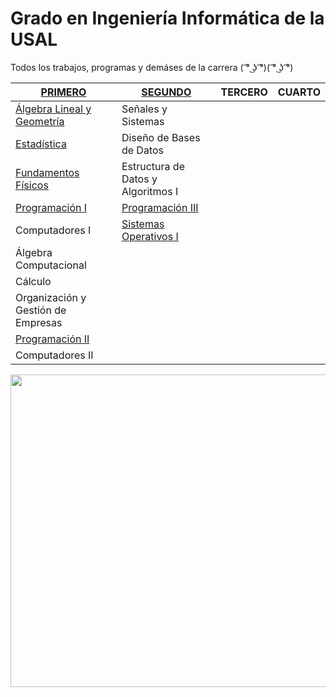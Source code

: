 # Grado en Ingeniería Informática de la USAL
Todos los trabajos, programas y demáses de la carrera ( ͡° ͜ʖ ͡°)( ͡° ͜ʖ ͡°)

[PRIMERO](https://github.com/Z41D3L/ingenieria-informatica/tree/master/01-PRIMERO) | [SEGUNDO](https://github.com/Z41D3L/ingenieria-informatica/tree/master/02-SEGUNDO) | TERCERO | CUARTO
------- | ------- | ------- | ------- | 
[Álgebra Lineal y Geometría](https://github.com/Z41D3L/ingenieria-informatica/tree/master/01-PRIMERO/%C3%81LGEBRA%20LINEAL%20Y%20GEOMETR%C3%8DA) | Señales y Sistemas
[Estadística](https://github.com/Z41D3L/ingenieria-informatica/tree/master/01-PRIMERO/ESTAD%C3%8DSTICA) | Diseño de Bases de Datos
[Fundamentos Físicos](https://github.com/Z41D3L/ingenieria-informatica/tree/master/01-PRIMERO/FUNDAMENTOS%20F%C3%8DSICOS) | Estructura de Datos y Algoritmos I
[Programación I](https://github.com/Z41D3L/ingenieria-informatica/tree/master/01-PRIMERO/PROGRAMACI%C3%93N%20I) | [Programación III](https://github.com/Z41D3L/ingenieria-informatica/tree/master/02-SEGUNDO/PROGRAMACI%C3%93N%20III)
Computadores I | [Sistemas Operativos I](https://github.com/Z41D3L/ingenieria-informatica/tree/master/02-SEGUNDO/SISTEMAS%20OPERATIVOS%20I)
Álgebra Computacional | 
Cálculo | 
Organización y Gestión de Empresas |
[Programación II](https://github.com/Z41D3L/ingenieria-informatica/tree/master/01-PRIMERO/PROGRAMACI%C3%93N%20II) |
Computadores II | 

<img src="https://i.imgur.com/vN5jG9r.gif" width="1000" height="500" />
